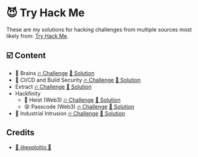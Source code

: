 # 😈 Try Hack Me

These are my solutions for hacking challenges from multiple sources most likely from: [Try Hack Me](https://tryhackme.com).

## ☑️ Content
* 🧠 Brains [🔥 Challenge](https://tryhackme.com/room/brains) [📝 Solution](./brains/README.md)
* 🤖 CI/CD and Build Security [🔥 Challenge](https://tryhackme.com/room/cicdandbuildsecurity) [📝 Solution](./cicd-build-security/README.md)
* Extract [🔥 Challenge](https://tryhackme.com/room/extract) [📝 Solution](./extract/README.md)
* Hackfinity
    * 💸 Heist (Web3) [🔥 Challenge](https://tryhackme.com/room/hfb1heist) [📝 Solution](./hackfinity/heist/README.md)
    * 😵 Passcode (Web3) [🔥 Challenge](https://tryhackme.com/room/hfb1passcode) [📝 Solution](./hackfinity/passcode/README.md)
* 🧨 Industrial Intrusion [🔥 Challenge](https://tryhackme.com/room/industrial-intrusion) [📝 Solution](./industrial-intrusion/README.md)


## Credits

* [🥷 @exploitio 🥷](https://x.com/exploitio)